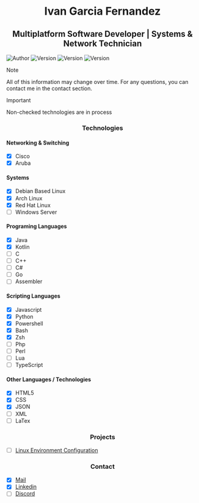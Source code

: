 <h1 align="center"> Ivan Garcia Fernandez </h1>
<h2 align="center"> Multiplatform Software Developer | Systems & Network Technician </h2>

![Author](https://img.shields.io/badge/author-iv4n9f-purple)
![Version](https://img.shields.io/badge/version-rolling_realease-green)
![Version](https://img.shields.io/badge/language-markup_language-blue)
![Version](https://img.shields.io/badge/status-working_on_it-yellow)

> [!NOTE]
> All of this information may change over time. For any questions, you can contact me in the contact section.

> [!IMPORTANT]
> Non-checked technologies are in process

<h3 align="center"> Technologies </h3>
<h4> Networking & Switching </h4>

- [x] Cisco
- [x] Aruba
      
<h4> Systems </h4>

- [x] Debian Based Linux    
- [x] Arch Linux    
- [X] Red Hat Linux             
- [ ] Windows Server
      
<h4> Programing Languages </h4>

- [x] Java
- [x] Kotlin
- [ ] C
- [ ] C++
- [ ] C#
- [ ] Go
- [ ] Assembler 

<h4> Scripting Languages </h4>

- [x] Javascript
- [x] Python
- [x] Powershell
- [x] Bash
- [X] Zsh
- [ ] Php
- [ ] Perl
- [ ] Lua
- [ ] TypeScript

<h4> Other Languages / Technologies </h4>

- [x] HTML5
- [x] CSS
- [x] JSON
- [ ] XML
- [ ] LaTex
      
<h3 align="center"> Projects </h3>

- [ ] [Linux Environment Configuration](https://github.com/iv4n9f/essw0000cf)

<h3 align="center"> Contact </h3>

- [x] [Mail](mailto:iv4n9f@gmail.com)
- [x] [Linkedin](https://www.linkedin.com/in/iv4n9f/)
- [ ] [Discord](https://discord.com/users/iv4n9f)
